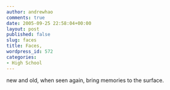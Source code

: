 ```yaml
---
author: andrewhao
comments: true
date: 2005-09-25 22:58:04+00:00
layout: post
published: false
slug: faces
title: Faces,
wordpress_id: 572
categories:
- High School
---
```


new and old, when seen again, bring memories to the surface.

